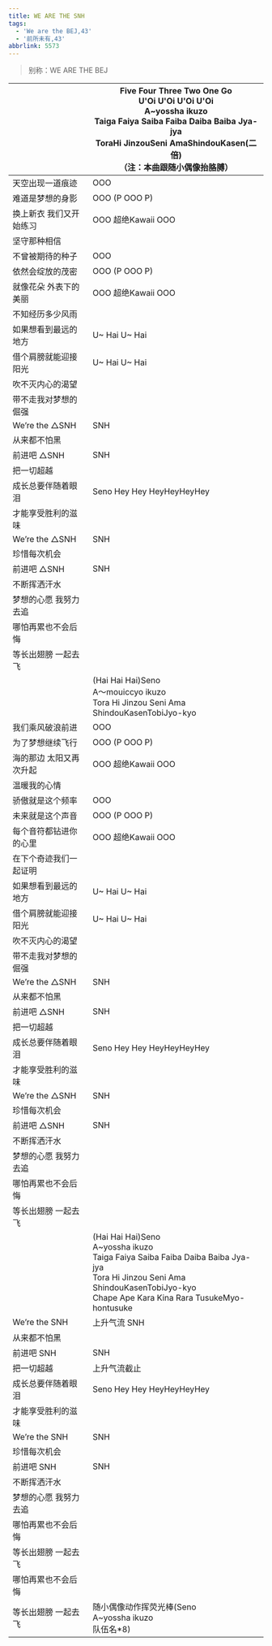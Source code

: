 ```yaml
---
title: WE ARE THE SNH
tags:
  - 'We are the BEJ,43'
  - '前所未有,43'
abbrlink: 5573
---
```

> 别称：WE ARE THE BEJ

|      |Five Four Three Two One Go<br>U'Oi U'Oi U'Oi U'Oi<br>A~yossha ikuzo<br>Taiga Faiya Saiba Faiba Daiba Baiba Jya-jya<br>ToraHi JinzouSeni AmaShindouKasen(二倍)<br>（注：本曲跟随小偶像抬胳膊）|
|--|--|
|天空出现一道痕迹|OOO|
|难道是梦想的身影|OOO (P OOO P)|
|换上新衣 我们又开始练习|OOO 超绝Kawaii OOO|
|坚守那种相信|      |
|不曾被期待的种子|OOO|
|依然会绽放的茂密|OOO (P OOO P)|
|就像花朵 外表下的美丽|OOO 超绝Kawaii OOO|
|不知经历多少风雨|      |
|如果想看到最远的地方|U~ Hai U~ Hai |
|借个肩膀就能迎接阳光|U~ Hai U~ Hai|
|吹不灭内心的渴望|      |
|带不走我对梦想的倔强|      |
|We’re the △SNH|SNH|
|从来都不怕黑|      |
|前进吧 △SNH|SNH|
|把一切超越|      |
|成长总要伴随着眼泪|Seno Hey Hey HeyHeyHeyHey|
|才能享受胜利的滋味|      |
|We’re the △SNH|SNH|
|珍惜每次机会|      |
|前进吧 △SNH|SNH|
|不断挥洒汗水|      |
|梦想的心愿 我努力去追|      |
|哪怕再累也不会后悔|      |
|等长出翅膀 一起去飞|      |
|      |(Hai Hai Hai)Seno<br>A～mouiccyo ikuzo<br>Tora Hi Jinzou Seni Ama ShindouKasenTobiJyo-kyo|
|我们乘风破浪前进|OOO|
|为了梦想继续飞行|OOO (P OOO P)|
|海的那边 太阳又再次升起|OOO 超绝Kawaii OOO|
|温暖我的心情|      |
|骄傲就是这个频率|OOO|
|未来就是这个声音|OOO (P OOO P)|
|每个音符都钻进你的心里|OOO 超绝Kawaii OOO|
|在下个奇迹我们一起证明|      |
|如果想看到最远的地方|U~ Hai U~ Hai |
|借个肩膀就能迎接阳光|U~ Hai U~ Hai|
|吹不灭内心的渴望|      |
|带不走我对梦想的倔强|      |
|We’re the △SNH|SNH|
|从来都不怕黑|      |
|前进吧 △SNH|SNH|
|把一切超越|      |
|成长总要伴随着眼泪|Seno Hey Hey HeyHeyHeyHey|
|才能享受胜利的滋味|      |
|We’re the △SNH|SNH|
|珍惜每次机会|      |
|前进吧 △SNH|SNH|
|不断挥洒汗水|      |
|梦想的心愿 我努力去追|      |
|哪怕再累也不会后悔|      |
|等长出翅膀 一起去飞|      |
|      |(Hai Hai Hai)Seno<br>A~yossha ikuzo<br>Taiga Faiya Saiba Faiba Daiba Baiba Jya-jya<br>Tora Hi Jinzou Seni Ama ShindouKasenTobiJyo-kyo<br>Chape Ape Kara Kina Rara TusukeMyo-hontusuke|
|We’re the SNH|上升气流 SNH|
|从来都不怕黑|      |
|前进吧 SNH|SNH|
|把一切超越|上升气流截止|
|成长总要伴随着眼泪|Seno Hey Hey HeyHeyHeyHey|
|才能享受胜利的滋味|      |
|We’re the SNH|SNH|
|珍惜每次机会|      |
|前进吧 SNH|SNH|
|不断挥洒汗水|      |
|梦想的心愿 我努力去追|      |
|哪怕再累也不会后悔|      |
|等长出翅膀 一起去飞|      |
|哪怕再累也不会后悔|      |
|等长出翅膀 一起去飞|随小偶像动作挥荧光棒(Seno<br>A~yossha ikuzo<br>队伍名*8)|
